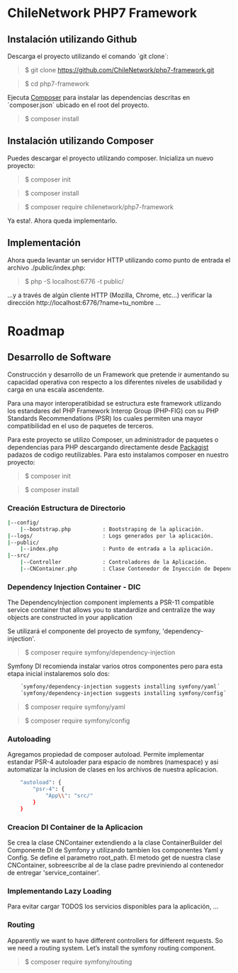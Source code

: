 # ChileNetwork PHP7 Framework 

## Instalación utilizando Github

Descarga el proyecto utilizando el comando ´git clone´:
> $ git clone https://github.com/ChileNetwork/php7-framework.git

> $ cd php7-framework 

Ejecuta [Composer](https://getcomposer.org/) para instalar las dependencias descritas en ´composer.json´ ubicado en el root del proyecto.
> $ composer install

## Instalación utilizando Composer

Puedes descargar el proyecto utilizando composer. Inicializa un nuevo proyecto:
> $ composer init

> $ composer install

> $ composer require chilenetwork/php7-framework

Ya esta!. Ahora queda implementarlo.

## Implementación
Ahora queda levantar un servidor HTTP utilizando como punto de entrada el archivo ./public/index.php:
> $ php -S localhost:6776 -t public/

...y a través de algún cliente HTTP (Mozilla, Chrome, etc...) verificar la dirección http://localhost:6776/?name=tu_nombre ...

# Roadmap

## Desarrollo de Software

Construcción y desarrollo de un Framework que pretende ir aumentando su capacidad operativa con respecto a los diferentes niveles de usabilidad y carga en una escala ascendente.

Para una mayor interoperatibidad se estructura este framework utlizando los estandares del PHP Framework Interop Group (PHP-FIG) con su PHP Standards Recommendations (PSR) los cuales permiten una mayor compatibilidad en el uso de paquetes de terceros.

Para este proyecto se utilizo Composer, un administrador de paquetes o dependencias para PHP descargando directamente desde [Packagist](https://packagist.org/) padazos de codigo reutilizables. Para esto instalamos composer en nuestro proyecto:
> $ composer init

> $ composer install

### Creación Estructura de Directorio
```bash
|--config/
	|--bootstrap.php          : Bootstraping de la aplicación. 
|--logs/                      : Logs generados por la aplicación.
|--public/
	|--index.php              : Punto de entrada a la aplicación.
|--src/
	|--Controller             : Controladores de la Aplicación.
	|--CNContainer.php        : Clase Contenedor de Inyección de Dependencias.
```

### Dependency Injection Container - DIC
The DependencyInjection component implements a PSR-11 compatible service container that allows you to standardize and centralize the way objects are constructed in your application

Se utilizará el componente del proyecto de symfony, 'dependency-injection'.
> $ composer require symfony/dependency-injection

Symfony DI recomienda instalar varios otros componentes pero para esta etapa inicial instalaremos solo dos:
```bash
	´symfony/dependency-injection suggests installing symfony/yaml´
	´symfony/dependency-injection suggests installing symfony/config´
```
> $ composer require symfony/yaml

> $ composer require symfony/config

### Autoloading
Agregamos propiedad de composer autoload. Permite implementar estandar PSR-4 autoloader para espacio de nombres (namespace) y asi automatizar la inclusion de clases en los archivos de nuestra aplicacion.
```bash
	"autoload": {
        "psr-4": {
            "App\\": "src/"
        }
    }
```
### Creacion DI Container de la Aplicacion
Se crea la clase CNContainer extendiendo a la clase ContainerBuilder del Componente DI de Symfony y utilizando tambien los componentes Yaml y Config. Se define el parametro root_path. El metodo get de nuestra clase CNContainer, sobreescribe al de la clase padre previniendo al contenedor de entregar 'service_container'.



### Implementando Lazy Loading 
Para evitar cargar TODOS los servicios disponibles para la aplicación, ...


### Routing

Apparently we want to have different controllers for different requests. So we need a routing system. Let’s install the symfony routing component.

> $ composer require symfony/routing